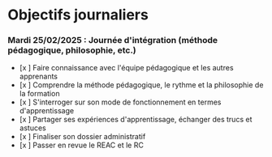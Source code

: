 # Objectifs journaliers

### Mardi 25/02/2025 : Journée d'intégration (méthode pédagogique, philosophie, etc.)


* [x ] Faire connaissance avec l'équipe pédagogique et les autres apprenants
* [x ] Comprendre la méthode pédagogique, le rythme et la philosophie de la formation
* [x ] S'interroger sur son mode de fonctionnement en termes d'apprentissage
* [x ] Partager ses expériences d'apprentissage, échanger des trucs et astuces
* [x ] Finaliser son dossier administratif
* [x ] Passer en revue le REAC et le RC
